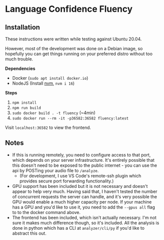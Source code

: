 # Language Confidence Fluency

## Installation

These instructions were written while testing against Ubuntu 20.04.

However, most of the development was done on a Debian image, so hopefully you can get things running
on your preferred distro without too much trouble.

**Dependencies**
- Docker (`sudo apt install docker.io`)
- NodeJS (Install [nvm](https://github.com/nvm-sh/nvm), `nvm i 16`)

**Steps**
1. `npm install`
2. `npm run build`
3. `sudo docker build . -t fluency` (~4min)
4. `sudo docker run --rm -it -p36582:36582 fluency:latest`

Visit `localhost:36582` to view the frontend.

## Notes

- If this is running remotely, you need to configure access to that port, which depends on your
server infrastructure. It's entirely possible that this doesn't need to be exposed to the public
internet - you can use the api by POSTing your audio file to `/analyze`.
  - (For development, I use VS Code's remote-ssh plugin which provides secure port forwarding
    functionality.)
- GPU support has been included but it is not necessary and doesn't appear to help very much. Having
said that, I haven't tested the number of concurrent requests the server can handle, and it's very
possible the GPU would enable a much higher capacity per node. If your machine has a GPU and you'd
like to use it, you need to add the `--gpus all` flag to to the docker command above.
- The frontend has been included, which isn't actually necessary. I'm not sure it makes much
difference though, so it's included. All the analysis is done in python which has a CLI at
`analyzer/cli/py` if you'd like to abstract this out.
